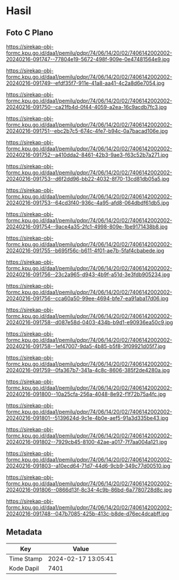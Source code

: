 # Hasil

## Foto C Plano

https://sirekap-obj-formc.kpu.go.id/daa1/pemilu/pdpr/74/06/14/20/02/7406142002002-20240216-091747--77804e19-5672-498f-909e-0e47481564e9.jpg

https://sirekap-obj-formc.kpu.go.id/daa1/pemilu/pdpr/74/06/14/20/02/7406142002002-20240216-091749--efdf35f7-911e-41a8-aa41-4c2a8d6e7054.jpg

https://sirekap-obj-formc.kpu.go.id/daa1/pemilu/pdpr/74/06/14/20/02/7406142002002-20240216-091750--ca21fb4d-0f44-4059-a2ea-16c9acdb7fc3.jpg

https://sirekap-obj-formc.kpu.go.id/daa1/pemilu/pdpr/74/06/14/20/02/7406142002002-20240216-091751--ebc2b7c5-674c-4fe7-b94c-0a7bacad106e.jpg

https://sirekap-obj-formc.kpu.go.id/daa1/pemilu/pdpr/74/06/14/20/02/7406142002002-20240216-091752--a410dda2-8461-42b3-9ae3-f63c52b7a271.jpg

https://sirekap-obj-formc.kpu.go.id/daa1/pemilu/pdpr/74/06/14/20/02/7406142002002-20240216-091753--d6f2dd96-bb22-4032-8f70-13cd81db05a5.jpg

https://sirekap-obj-formc.kpu.go.id/daa1/pemilu/pdpr/74/06/14/20/02/7406142002002-20240216-091753--64cd3f40-936c-4a95-afd8-064dbdf61db5.jpg

https://sirekap-obj-formc.kpu.go.id/daa1/pemilu/pdpr/74/06/14/20/02/7406142002002-20240216-091754--9ace4a35-2fc1-4998-809e-1be9171438b8.jpg

https://sirekap-obj-formc.kpu.go.id/daa1/pemilu/pdpr/74/06/14/20/02/7406142002002-20240216-091755--b695f56c-b611-4f01-ae7b-5faf4cbabede.jpg

https://sirekap-obj-formc.kpu.go.id/daa1/pemilu/pdpr/74/06/14/20/02/7406142002002-20240216-091756--23c2a965-d943-4b9f-a51d-3e3fdb905234.jpg

https://sirekap-obj-formc.kpu.go.id/daa1/pemilu/pdpr/74/06/14/20/02/7406142002002-20240216-091756--cca60a50-99ee-4694-bfe7-ea91aba17d06.jpg

https://sirekap-obj-formc.kpu.go.id/daa1/pemilu/pdpr/74/06/14/20/02/7406142002002-20240216-091758--d087e58d-0403-434b-b9d1-e90936ea50c9.jpg

https://sirekap-obj-formc.kpu.go.id/daa1/pemilu/pdpr/74/06/14/20/02/7406142002002-20240216-091758--1ef47007-9da5-4b85-b5f8-3f09921d05f7.jpg

https://sirekap-obj-formc.kpu.go.id/daa1/pemilu/pdpr/74/06/14/20/02/7406142002002-20240216-091759--0fa367b7-341a-4c8c-8606-385f2de4280a.jpg

https://sirekap-obj-formc.kpu.go.id/daa1/pemilu/pdpr/74/06/14/20/02/7406142002002-20240216-091800--10a25cfa-256a-4048-8e92-f1f72b75a4fc.jpg

https://sirekap-obj-formc.kpu.go.id/daa1/pemilu/pdpr/74/06/14/20/02/7406142002002-20240216-091801--5139624d-9c1e-4b0e-aef5-91a3d335be43.jpg

https://sirekap-obj-formc.kpu.go.id/daa1/pemilu/pdpr/74/06/14/20/02/7406142002002-20240216-091802--7929cb45-8100-42ae-a017-7f7aa004a121.jpg

https://sirekap-obj-formc.kpu.go.id/daa1/pemilu/pdpr/74/06/14/20/02/7406142002002-20240216-091803--a10ecd64-71d7-44d6-9cb9-349c77d00510.jpg

https://sirekap-obj-formc.kpu.go.id/daa1/pemilu/pdpr/74/06/14/20/02/7406142002002-20240216-091806--0866d13f-8c34-4c9b-86bd-6a7780728d8c.jpg

https://sirekap-obj-formc.kpu.go.id/daa1/pemilu/pdpr/74/06/14/20/02/7406142002002-20240216-091748--047b7085-425b-413c-b8de-d76ec4dcabff.jpg


## Metadata

| Key        | Value               |
| ---------- | ------------------- |
| Time Stamp | 2024-02-17 13:05:41 |
| Kode Dapil | 7401                |



